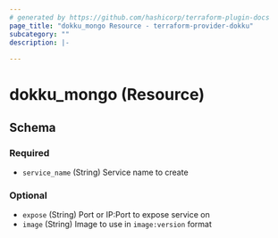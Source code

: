 ```yaml
---
# generated by https://github.com/hashicorp/terraform-plugin-docs
page_title: "dokku_mongo Resource - terraform-provider-dokku"
subcategory: ""
description: |-
  
---
```


# dokku_mongo (Resource)





<!-- schema generated by tfplugindocs -->
## Schema

### Required

- `service_name` (String) Service name to create

### Optional

- `expose` (String) Port or IP:Port to expose service on
- `image` (String) Image to use in `image:version` format
